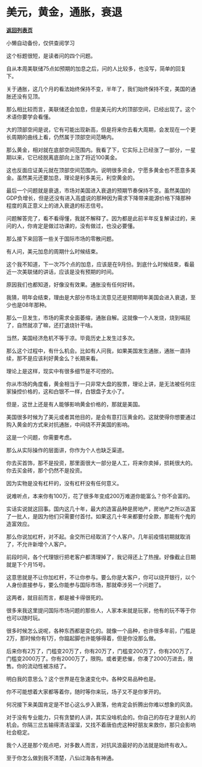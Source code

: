 # 美元，黄金，通胀，衰退

[**返回列表页**](/gzh/记忆承载3)

小懒自动备份，仅供查阅学习

这个标题很短，是读者问的四个问题。  

  

自从本周美联储75点如预期的加息之后，问的人比较多，也没写，简单的回复下。

  

关于通胀，这几个月的看法始终保持不变，半年了，我们始终保持不变，美国的通胀还没有见顶。  

  

那么相比较而言，美联储还会加息，但是美元的大的顶部空间，已经出现了。这个术语你要学会看懂。  

  

大的顶部空间是说，它有可能出现新高，但是将来你去看大周期，会发现在一个更长周期的曲线上看，仍然属于顶部空间范畴内。  

  

那么黄金，相对就在底部空间范围内。我看了下，它实际上已经涨了一部分，一星期以来，它已经脱离底部向上涨了将近100美金。  

  

这也反面应证美元就在顶部空间范围内。说明很多资金，宁愿多黄金也不愿意多美金。虽然美元还要加息，理论是利多美元，利空黄金的。

  

最后一个问题就是衰退，市场对美国进入衰退的预期节奏保持不变。虽然美国的GDP负增长，但是还没有进入高盛说的那种因为需求下降带来能源价格下降那种程度的真正意义上的进入衰退的标志信号。

  

问题解答完了，看不看得懂，我就不解释了。因为都是此前半年反复解读过的，来问的人，你肯定是做过功课的，没有做过，也没必要懂。  

  

那么接下来回答一些关于国际市场的零散问题。

  

有人问，美元加息的周期什么时候结束。

  

这个我不知道，下一次75个点的加息，应该是在9月份。到底什么时候结束，看最近一次美联储的讲话，应该是没有预期的时间。

  

原因我们也都知道，好像没有效果。通胀没有任何好转。  

  

我猜，明年会结束，理由是大部分市场主流意见还是预期明年美国会进入衰退，至少也是08年那种。  

  

那么一旦发生，市场的需求全面萎缩，通胀自解。这就像一个人发烧，烧到嗝屁了，自然就凉了嘛，还打退烧针干啥。  

  

当然，美国经济危机不等于凉。毕竟历史上发生过多次。  

  

那么这个过程中，有什么机会。比如有人问我，如果美国发生通胀，通胀一直持续，那不是应该利好黄金么？长期来看。

  

理论上是这样，现实中有很多细节是不可控的。  

  

你从市场的角度看，黄金相当于一只非常大盘的股票，理论上讲，是无法被任何庄家操控价格的，这和白银不一样，白银盘子太小了。  

  

但是，这世上还是有人能够影响黄金价格的，那就是美国。

  

美国很多时候为了美元或者其他目的，是会有意打压黄金的。这就使得你想要通过购入黄金的方式来对抗通胀，中间绕不开美国的影响。  

  

这是一个问题，你需要考虑。

  

那么从实际操作的层面讲，你作为个人也缺乏渠道。

  

你去买首饰，那不是投资，那里面很大一部分是人工，将来你卖掉，损耗很大的。你去买金砖，那个仍然不是投资。

  

因为实物是没有杠杆的，没有杠杆没有任何意义。

  

说难听点，本来你有100万，花了很多年变成200万难道你能富么？你不会富的。  

  

实话实说就这回事。国内这几十年，最大的造富品种是房地产，房地产之所以造富了一批人，是因为他们只需要付首付。如果这几十年来都要付全款，那能有个鬼的造富效应。  

  

那么你说加杠杆，对不起。金交所已经取消了个人客户。几年前疫情初期就取消了，不允许新增个人客户。  

  

前段时间，各个代理银行把老客户都清理掉了，我记得还上了热搜。好像截止日期就是下个月15号。  

  

这意思就是不让你加杠杆，不让你参与。要么你是大客户，你可以绕开银行，以个人身份直接参与，要么你能参与国际市场，那就牵涉另一个问题了。  

  

这两者，就目前而言，都是被卡得很死的。

  

很多来我这里提问国际市场问题的那些人，人家本来就是玩家，他有的玩不等于你也可以随时玩。

  

很多时候怎么说呢，各种东西都是变化的。就像一个品种，也许很多年前，门槛是2万，那时候你有1万，你踮起脚也许能够得着，但是你没那么做。

  

后来你有2万了，门槛变20万了，你有20万了，门槛变200万了，你有200万了，门槛变2000万了。你有2000万了，限购。或者更悲催，你凑了2000万进去，限售。你的流动性被冻结了。

  

明白我的意思么？这个世界是在急速变化中。各种交易品种也是。  

  

你不可能想着大家都等着你，随时等你来玩，场子又不是你爹开的。  

  

何况接下来美国肯定是不甘心这么步入衰落，他肯定会折腾出你难以想象的风浪。

  

对于没有专业能力，只有贪婪的人讲，其实没啥机会的。你自己的存在才是别人的机会。你隔三岔五输得清洁溜溜，又找不着唐伯虎这种好朋友来救你，那只会影响社会稳定。  

  

我个人还是那个观点吧，对多数人而言，对抗风浪最好的办法就是始终有收入。

  

至于你怎么做到我不清楚，八仙过海各有神通。

